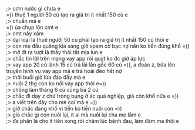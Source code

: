 ;> cơm nước gì chưa e<br>
=)) thuê 1 người 50 củ tạo ra giá trị ít nhất 150 củ e<br>
;> chuẩn mà e<br>
=)) ủa chụp lộn cmt e<br>
;> cmt này xàm <br>
;> dại loại là thuê người 50 củ phải tạo ra giá trị ít nhất 150 củ thôi e<br>
;> con mẹ đầu quăng kia sáng giờ spam cờ bạc nợ nần ko tiền đúng khổ =))<br>
;> mở đt ra tượt là thấy thôi tắt mịa lun e<br>
;> chắc tin lời trên mạng vay app ròi quỵt ko đc giờ áp lực<br>
;> vay app 20 củ lãnh 15 củ trả lãi lẫn gốc 60 củ =)), a đoán z, bữa lên truyền hình vụ vay app mà e trả hoài đéo hết nợ<br>
;> thời buổi giờ lừa đảo đầy mà e<br>
;> nuôi 2 thg con ko nổi vay app thôi e=))<br>
;> chồng làm tháng 6 củ cúng bả 2 củ<br>
;> chắc đi dạy z chứ trong bụng ở ác quá nghiệp, già còn khổ nữa e =))<br>
;> a viết trên đây cho mẻ coi mà e =))<br>
;> giờ chắc đang khổ vì tiền ko tiền nuôi con =))<br>
;> già chắc gì con nuôi lại, ít ai mà nuôi lại cha mẹ lắm e<br>
;> đa phần là cho ít tiền xong ròi chăm lúc bệnh đau, làm đám ma thôi e
